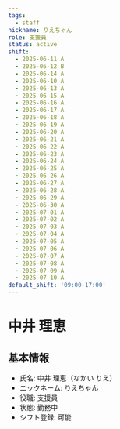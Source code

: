 ```yaml
---
tags:
  - staff
nickname: りえちゃん
role: 支援員
status: active
shift:
  - 2025-06-11 A
  - 2025-06-12 B
  - 2025-06-14 A
  - 2025-06-10 A
  - 2025-06-13 A
  - 2025-06-15 A
  - 2025-06-16 A
  - 2025-06-17 A
  - 2025-06-18 A
  - 2025-06-19 A
  - 2025-06-20 A
  - 2025-06-21 A
  - 2025-06-22 A
  - 2025-06-23 A
  - 2025-06-24 A
  - 2025-06-25 A
  - 2025-06-26 A
  - 2025-06-27 A
  - 2025-06-28 A
  - 2025-06-29 A
  - 2025-06-30 A
  - 2025-07-01 A
  - 2025-07-02 A
  - 2025-07-03 A
  - 2025-07-04 A
  - 2025-07-05 A
  - 2025-07-06 A
  - 2025-07-07 A
  - 2025-07-08 A
  - 2025-07-09 A
  - 2025-07-10 A
default_shift: '09:00-17:00'
---
```


# 中井 理恵

## 基本情報
- 氏名: 中井 理恵（なかい りえ）
- ニックネーム: りえちゃん
- 役職: 支援員
- 状態: 勤務中
- シフト登録: 可能 
